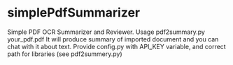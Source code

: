 # simplePdfSummarizer
Simple PDF OCR Summarizer and Reviewer. Usage pdf2summary.py your_pdf.pdf
It will produce summary of imported document and you can chat with it about text.
Provide config.py with API_KEY variable, and correct path for libraries (see pdf2summery.py)
